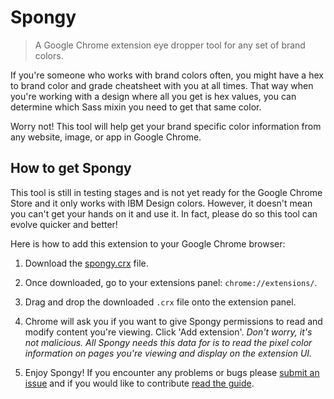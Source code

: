 # Spongy

> A Google Chrome extension eye dropper tool for any set of brand colors.

If you're someone who works with brand colors often, you might have a hex to brand color and grade cheatsheet with you at all times. That way when you're working with a design where all you get is hex values, you can determine which Sass mixin you need to get that same color.

Worry not! This tool will help get your brand specific color information from any website, image, or app in Google Chrome.

## How to get Spongy

This tool is still in testing stages and is not yet ready for the Google Chrome Store and it only works with IBM Design colors. However, it doesn't mean you can't get your hands on it and use it. In fact, please do so this tool can evolve quicker and better!

Here is how to add this extension to your Google Chrome browser:

1. Download the [spongy.crx](https://github.com/IBM-Design/spongy/blob/issue-10-contribute-instructions/spongy.crx?raw=true) file.

2. Once downloaded, go to your extensions panel: `chrome://extensions/`.

3. Drag and drop the downloaded `.crx` file onto the extension panel.

4. Chrome will ask you if you want to give Spongy permissions to read and modify content you're viewing. Click 'Add extension'. _Don't worry, it's not malicious. All Spongy needs this data for is to read the pixel color information on pages you're viewing and display on the extension UI._

5. Enjoy Spongy! If you encounter any problems or bugs please [submit an issue](https://github.com/IBM-Design/spongy/issues) and if you would like to contribute [read the guide](https://github.com/IBM-Design/spongy/blob/master/CONTRIBUTING.md).
